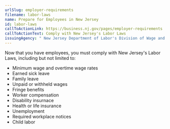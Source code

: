 ```yaml
---
urlSlug: employer-requirements
filename: labor-laws
name: Prepare for Employees in New Jersey
id: labor-laws
callToActionLink: https://business.nj.gov/pages/employer-requirements
callToActionText: Comply with New Jersey's Labor Laws
issuingAgency: " New Jersey Department of Labor's Division of Wage and Hour Compliance"
---
```

Now that you have employees, you must comply with New Jersey's Labor Laws, including but not limited to:
- Minimum wage and overtime wage rates
- Earned sick leave
- Family leave
- Unpaid or withheld wages
- Fringe benefits
- Worker compensation
- Disability insurnace
- Health or life insurance
- Unemployment
- Required workplace notices
- Child labor


